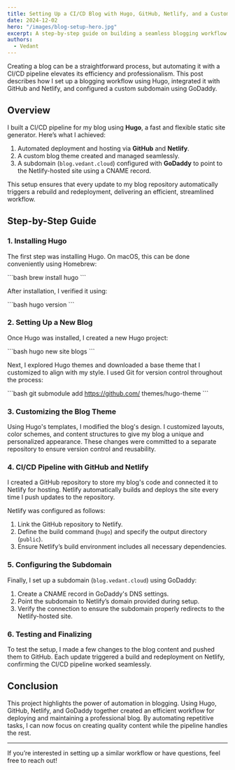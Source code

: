 ```yaml
---
title: Setting Up a CI/CD Blog with Hugo, GitHub, Netlify, and a Custom Subdomain
date: 2024-12-02
hero: "/images/blog-setup-hero.jpg"
excerpt: A step-by-step guide on building a seamless blogging workflow using Hugo, GitHub, Netlify, and GoDaddy subdomains.
authors:
  - Vedant
---
```


Creating a blog can be a straightforward process, but automating it with a CI/CD pipeline elevates its efficiency and professionalism. This post describes how I set up a blogging workflow using Hugo, integrated it with GitHub and Netlify, and configured a custom subdomain using GoDaddy.

<!--more-->

## Overview

I built a CI/CD pipeline for my blog using **Hugo**, a fast and flexible static site generator. Here’s what I achieved:

1. Automated deployment and hosting via **GitHub** and **Netlify**.
2. A custom blog theme created and managed seamlessly.
3. A subdomain (`blog.vedant.cloud`) configured with **GoDaddy** to point to the Netlify-hosted site using a CNAME record.

This setup ensures that every update to my blog repository automatically triggers a rebuild and redeployment, delivering an efficient, streamlined workflow.

## Step-by-Step Guide

### 1. Installing Hugo

The first step was installing Hugo. On macOS, this can be done conveniently using Homebrew:

\`\`\`bash
brew install hugo
\`\`\`

After installation, I verified it using:

\`\`\`bash
hugo version
\`\`\`

### 2. Setting Up a New Blog

Once Hugo was installed, I created a new Hugo project:

\`\`\`bash
hugo new site blogs
\`\`\`

Next, I explored Hugo themes and downloaded a base theme that I customized to align with my style. I used Git for version control throughout the process:

\`\`\`bash
git submodule add https://github.com/<theme-repo-url> themes/hugo-theme
\`\`\`

### 3. Customizing the Blog Theme

Using Hugo's templates, I modified the blog's design. I customized layouts, color schemes, and content structures to give my blog a unique and personalized appearance. These changes were committed to a separate repository to ensure version control and reusability.

### 4. CI/CD Pipeline with GitHub and Netlify

I created a GitHub repository to store my blog's code and connected it to Netlify for hosting. Netlify automatically builds and deploys the site every time I push updates to the repository.

Netlify was configured as follows:

1. Link the GitHub repository to Netlify.
2. Define the build command (`hugo`) and specify the output directory (`public`).
3. Ensure Netlify’s build environment includes all necessary dependencies.

### 5. Configuring the Subdomain

Finally, I set up a subdomain (`blog.vedant.cloud`) using GoDaddy:

1. Create a CNAME record in GoDaddy's DNS settings.
2. Point the subdomain to Netlify’s domain provided during setup.
3. Verify the connection to ensure the subdomain properly redirects to the Netlify-hosted site.

### 6. Testing and Finalizing

To test the setup, I made a few changes to the blog content and pushed them to GitHub. Each update triggered a build and redeployment on Netlify, confirming the CI/CD pipeline worked seamlessly.

## Conclusion

This project highlights the power of automation in blogging. Using Hugo, GitHub, Netlify, and GoDaddy together created an efficient workflow for deploying and maintaining a professional blog. By automating repetitive tasks, I can now focus on creating quality content while the pipeline handles the rest.

---

If you’re interested in setting up a similar workflow or have questions, feel free to reach out!
